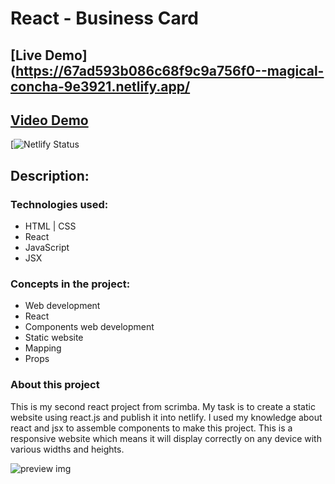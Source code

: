 # React - Business Card
## [Live Demo](https://67ad593b086c68f9c9a756f0--magical-concha-9e3921.netlify.app/
## [Video Demo](https://youtu.be/eipM1smJBEU)
[![Netlify Status](https://67ad593b086c68f9c9a756f0--magical-concha-9e3921.netlify.app/)



## **Description:**

### Technologies used:

- HTML | CSS
- React 
- JavaScript
- JSX

### Concepts in the project:

- Web development
- React
- Components web development
- Static website
- Mapping
- Props

### About this project

This is my second react project from scrimba. My task is to create a static website using react.js and publish it into netlify. I used my knowledge about react and jsx to assemble components to make this project. This is a responsive website which means it will display correctly on any device with various widths and heights.

![preview img](/preview.png)
